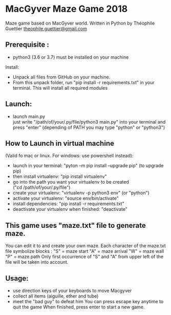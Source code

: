 # MacGyver Maze Game 2018

Maze game based on MacGyver world.
Written in Python by Théophile Guettier
theophile.guettier@gmail.com

## Prerequisite : 
- python3 (3.6 or 3.7) must be installed on your machine

Install:
- Unpack all files from GitHub on your machine.
- From this unpack folder, 
run "pip install -r requirements.txt" in your terminal.
This will install all required modules

## Launch:
- launch main.py  
just write "/path/of/your/.py/file/python3 main.py" 
into your terminal and press "enter"
(depending of PATH you may type "python" or "python3")

## How to Launch in virtual machine 
(Valid fo mac or linux. For windows: use powershell instead):
- launch in your terminal: "pyton –m pip install –upgrade pip" (to upgrade pip)  
- then install virtualenv: "pip install virtualenv"  
- go into the path you want your virtualenv to be created  
("cd /path/of/your/.py/file")  
- create your virtualenv: "virtualenv -p python3 env" (or "python")
- activate your virtualenv: "source env/bin/activate"  
- install dependencies: "pip install -r requirements.txt"  
- deactivate your virtualenv when finished: "deactivate"  

## This game uses "maze.txt" file to generate maze.
You can edit it to and create your own maze.
Each character of the maze.txt file symbolize blocks :
"S" = maze start
"A" = maze arrival
"W" = maze wall
"P" = maze path
Only first occurrence of "S" and "A" from upper left
of the file will be taken into account.

## Usage:
- use direction keys of your keyboards to move Macgyver
- collect all items (aiguille, ether and tube)
- meet the "bad guy" to defeat him
You can press escape key anytime to quit the game
When finished, press enter to start a new game.
